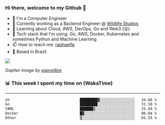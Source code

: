 ### Hi there, welcome to my Github 👋

- 📖 I'm a Computer Engineer
- 🔭 Currently working as a Backend Engineer @ [Wildlife Studios](https://wildlifestudios.com/)
- 🌱 Learning about Cloud, AWS, DevOps, Go and Web3 (😲)
- 🚀 Tech stack that I'm using: Go, AWS, Docker, Kubernetes and sometimes Python and Machine Learning
- 📫 How to reach me: [raphaelfp](https://linkedin.com/in/raphaelfp)
- 🏡 Based in Brazil

![](https://github.com/raphaelfp/gophers/blob/master/.thumb/animation/morning-coffee-3x.gif)

*Gopher image by [egonelbre](https://github.com/egonelbre/)*

### 📊 This week I spent my time on (WakaTime)

---

<!--START_SECTION:waka-->

```txt
sh                                ████████▓░░░░░░░░░░░░░░░░   34.66 %
Go                                ████████░░░░░░░░░░░░░░░░░   31.50 %
YAML                              ██████▒░░░░░░░░░░░░░░░░░░   25.64 %
Docker                            █▓░░░░░░░░░░░░░░░░░░░░░░░   06.04 %
Other                             ▒░░░░░░░░░░░░░░░░░░░░░░░░   01.55 %
```

<!--END_SECTION:waka-->
